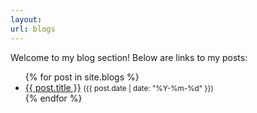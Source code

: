 ```yaml
---
layout: 
url: blogs
---
```



Welcome to my blog section! Below are links to my posts:

<ul>
  {% for post in site.blogs %}
    <li>
      <a href="{{ post.url }}">{{ post.title }}</a> 
      <small>({{ post.date | date: "%Y-%m-%d" }})</small>
    </li>
  {% endfor %}
</ul>

<!-- This page is about some of my thoughts and ideas. It is greatly influenced by my experiences, the conversations I have with people and a few insightful books. By its very nature, this blog is an expression of opinion, so it is likely to be biased by my world view. Hit me up if you wish to share your thoughts regarding these blog posts.

## Faith and Society
#### 9 Aug '22
We live in a time where we hear about communal and religious violence every day. At the same time the number of people who call themselves atheists and campaign against religion is on the rise. In such a time, I will be making a stand, in defence of religion, not in defence of communal violence, mind you, in favor of the idea of a religion.


It is easy to be mistaken by the increased news of religious conflict that we are moving into a world of global chaos. But this is as a result of improved global communication, not because there are more extremists in the world. If anything, the amount of extremism has shown an overall decline since medieval times. So, we are indeed moving towards more peaceful religions on a broad time scale, although there may be temporary periods of radical behavior. 


I do not need to justify the importance of religion in promoting human values. All of the world's major religions advocate treating others with love and compassion. They are also a source of hope, since they create an illusion of a better future. The concept of "karma" is an essential fiction to prevent the human society from falling into anarchy. All religions also teach us the route to long lived happiness; overcoming ones desires, something that has been justified by modern psychology.


And these positives of religion are accepted by everybody, even atheists. What the atheists argue against is the religious practices and rituals, all the random bullshit that accompanies these values. Do we really need these parts of religion? The answer is yes, we do! Why? Because a majority of humans are either lack the time or the intellectual capability to comprehend these values in the abstract. They need rituals, they need legends and myths, they need statues and religious sites, to be able to justify these values. To be able to understand these high virtues and principles on their own, without someone brainwashing them with religious rituals to imbibe them, is simply too resource consuming. They also need the social aspects of religion, a million other people around them following the same belief system, to be able to reinforce it when their faith in these values is shaken by some negative experience. 


Throughout history, religion has played a bigger role in uniting people than in dividing them. Humans love stories, fiction captures their imagination. The idea of a shared fiction, a religion (or for that matter money, nationalism, communism, capitalism, basically any ism are shared fictions), unites people and makes it easier for them to trust or distrust someone who they have never met. This helps them to form larger societies, and make industrial progress through long distance trade, something that is impossible without trust. 


Sadly for all these feathers that religion has in its hat, it comes with humanity's greatest flaw. The tendency to dominate, to impose oneself on others, with the belief that it is for the better. This missionary behavior has been seen in all of the world's large religions, and is the fuel for conflict. If only people of different faiths would be able to understand that their religions are only a thin veil over the same underlying values, this would lead to huge progress.


It is wrong to claim that religion has only done wrong the world. Its historical achievements and its role in cementing the human society largely outweigh its divisive effect. And if we were to blame religion for the conflict it causes, we should look at our own nations, they were not formed without eons of imperial ambitions and genocidal wars on nationalist ambitions. Rather we should accept religion for its past, the role it has played in shaping today's world. The shared fictions it creates, and the hope it provides to prevent the world from falling into anarchy, is essential for social stability. At the same time, we must make sure that people understand the underlying virtues of their religion, the values it teaches, so that whenever their fictions and rituals clash with someone else's they are able to reason about these virtues and not fight over their narratives. -->
